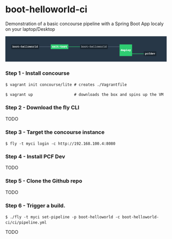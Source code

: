 # boot-helloworld-ci


Demonstration of a basic concourse pipeline with a Spring Boot App localy on your laptop/Desktop

![Pipeline](/doc/scree.png "Pipeline")

### Step 1 - Install concourse

` $ vagrant init concourse/lite # creates ./Vagrantfile `

` $ vagrant up                  # downloads the box and spins up the VM `

### Step 2 - Download the fly CLI

TODO

### Step 3 - Target the concourse instance 

` $ fly -t myci login -c http://192.168.100.4:8080 `

### Step 4 - Install PCF Dev

TODO

### Step 5 - Clone the Github repo

TODO

### Step 6 - Trigger a build.

` $ ./fly -t myci set-pipeline -p boot-helloworld -c boot-helloworld-ci/ci/pipeline.yml `

TODO



